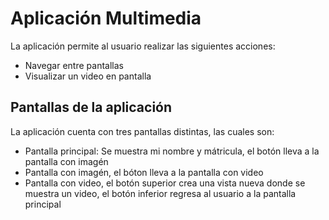 # Aplicación Multimedia
La aplicación permite al usuario realizar las siguientes acciones:
  - Navegar entre pantallas
  - Visualizar un video en pantalla

## Pantallas de la aplicación 
La aplicación cuenta con tres pantallas distintas, las cuales son:
  - Pantalla principal: Se muestra mi nombre y mátricula, el botón lleva a la pantalla con imagén
  - Pantalla con imagén, el bóton lleva a la pantalla con video
  - Pantalla con video, el botón superior crea una vista nueva donde se muestra un video, el botón inferior regresa al usuario a la pantalla principal

